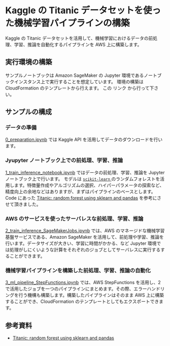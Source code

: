 # Kaggle の Titanic データセットを使った機械学習パイプラインの構築
Kaggle の Titanic データセットを活用して、機械学習におけるデータの前処理、学習、推論を自動化するパイプラインを AWS 上に構築します。

## 実行環境の構築
サンプルノートブックは Amazon SageMaker の Jupyter 環境であるノートブックインスタンス上で実行することを想定しています。 環境の構築は CloudFormation のテンプレートから行えます。 この リンク から行って下さい。

## サンプルの構成

### データの準備

[0_preparation.ipynb](https://github.com/tkazusa/kaggle-mlpipeline-titanic/blob/main/notebooks/0_preparation.ipynb) では Kaggle API を活用してデータのダウンロードを行います。

### Jyupyter ノートブック上での前処理、学習、推論

[1_train_inference_notebook.ipynb](https://github.com/tkazusa/kaggle-mlpipeline-titanic/blob/main/notebooks/1_train_inference_notebook.ipynb) ではデータの前処理、学習、推論を Jupyter ノートブック上で行います。 モデルは [`scikit-learn` ](https://scikit-learn.org/) のランダムフォレストを活用します。特徴量作成やアルゴリズムの選択、ハイパーパラメータの探索など、精度向上の余地などはありますが、まずはパイプラインのベースとします。 Code にあった [Titanic: random forest using sklearn and pandas](https://www.kaggle.com/edeastwood/titanic-random-forest-using-sklearn-and-pandas) を参考にさせて頂きました。

### AWS のサービスを使ったサーバレスな前処理、学習、推論

[2_train_inference_SageMakerJobs.ipynb](https://github.com/tkazusa/kaggle-mlpipeline-titanic/blob/main/notebooks/2_train_inference_SageMakerJobs.ipynb) では、AWS のマネージドな機械学習基盤サービスである、Amazon SageMaker を活用して、前処理や学習、推論を行います。データサイズが大きい、学習に時間がかかる、など Jupyter 環境では処理がしにくいような計算をそれぞれのジョブとしてサーバレスに実行するすることができます。


### 機械学習パイプラインを構築した前処理、学習、推論の自動化

[3_ml_pipeline_StepFunctions.ipynb](https://github.com/tkazusa/kaggle-mlpipeline-titanic/blob/main/notebooks/3_ml_pipeline_StepFunctions.ipynb) では、AWS StepFunctions を活用し、2 で活用したジョブを一つのパイプラインにまとめます。その際、エラーハンドリングを行う機構も構築します。構築したパイプラインはそのまま AWS 上に構築することができ、CloudFormation のテンプレートとしてもエクスポートできます。


## 参考資料
- [Titanic: random forest using sklearn and pandas](https://www.kaggle.com/edeastwood/titanic-random-forest-using-sklearn-and-pandas)
